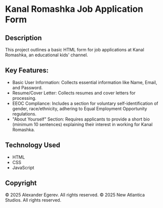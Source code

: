# Kanal Romashka Job Application Form

## Description

This project outlines a basic HTML form for job applications at Kanal Romashka, an educational kids' channel.

## Key Features:

* Basic User Information: Collects essential information like Name, Email, and Password.
* Resume/Cover Letter: Collects resumes and cover letters for processing.
* EEOC Compliance: Includes a section for voluntary self-identification of gender, race/ethnicity, adhering to Equal Employment Opportunity regulations.
* "About Yourself" Section: Requires applicants to provide a short bio (minimum 10 sentences) explaining their interest in working for Kanal Romashka.

## Technology Used
* HTML
* CSS
* JavaScript

## Copyright
© 2025 Alexander Egerev. All rights reserved.
© 2025 New Atlantica Studios. All rights reserved.


